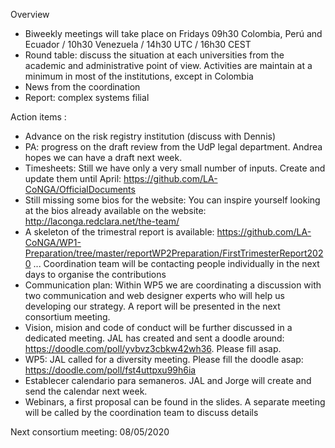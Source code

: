 Overview

* Biweekly meetings will take place on Fridays 09h30 Colombia, Perú and Ecuador / 10h30 Venezuela / 14h30 UTC / 16h30 CEST
* Round table: discuss the situation at each universities from the academic and administrative point of view. Activities are maintain at a minimum in most of the institutions, except in Colombia
* News from the coordination
* Report: complex systems filial

Action items :

* Advance on the risk registry institution (discuss with Dennis)
* PA: progress on the draft review from the UdP legal department. Andrea hopes we can have a draft next week.
* Timesheets: Still we have only a very small number of inputs. Create and update them until April: https://github.com/LA-CoNGA/OfficialDocuments
* Still missing some bios for the website: You can inspire yourself looking at the bios already available on the website: http://laconga.redclara.net/the-team/ 
* A skeleton of the trimestral report is available: https://github.com/LA-CoNGA/WP1-Preparation/tree/master/reportWP2Preparation/FirstTrimesterReport2020  ... Coordination team will be contacting people individually in the next days to organise the contributions
* Communication plan: Within WP5 we are coordinating a discussion with two communication and web designer experts who will help us developing our strategy. A report will be presented in the next consortium meeting.
* Vision, mision and code of conduct will be further discussed in a dedicated meeting. JAL has created and sent a doodle around: https://doodle.com/poll/yvbvz3cbkw42wh36. Please fill asap.
* WP5: JAL called for a diversity meeting. Please fill the doodle asap: https://doodle.com/poll/fst4uttpxu99h6ia
* Establecer calendario para semaneros. JAL and Jorge will create and send the calendar next week.
* Webinars, a first proposal can be found in the slides. A separate meeting will be called by the coordination team to discuss details

Next consortium meeting: 08/05/2020

